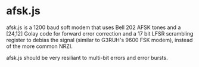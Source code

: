 # afsk.js

afsk.js is a 1200 baud soft modem that uses Bell 202 AFSK tones and a
[24,12] Golay code for forward error correction and a 17 bit LFSR
scrambling register to debias the signal (similar to G3RUH's 9600 FSK
modem), instead of the more common NRZI.

afsk.js should be very resiliant to multi-bit errors and error bursts.
